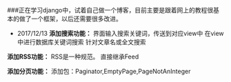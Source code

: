 ###正在学习django中，试着自己做一个博客，目前主要是跟着网上的教程很基本的做了一个框架，以后还需要很多改进。

* 2017/12/13
**添加搜索功能：**
  界面输入搜索关键词，传送到对应view中
  在view中进行数据库关键词搜索
  针对文章名或全文搜索

**添加RSS功能：**
  RSS是一种规范。
  直接继承Feed

**添加分页功能：**
  添加包：Paginator,EmptyPage,PageNotAnInteger



